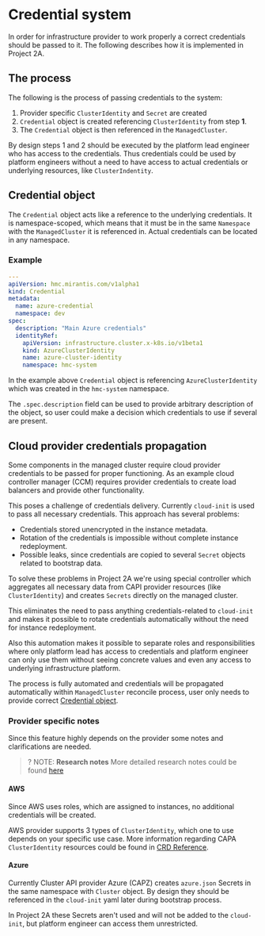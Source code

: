 # Credential system

In order for infrastructure provider to work properly a correct credentials
should be passed to it. The following describes how it is implemented in Project 2A.

## The process

The following is the process of passing credentials to the system:

1. Provider specific `ClusterIdentity` and `Secret` are created
2. `Credential` object is created referencing `ClusterIdentity` from step **1**.
3. The `Credential` object is then referenced in the `ManagedCluster`.

By design steps 1 and 2 should be executed by the platform lead engineer who has
access to the credentials. Thus credentials could be used by platform engineers
without a need to have access to actual credentials or underlying resources,
like `ClusterIndentity`.

## Credential object

The `Credential` object acts like a reference to the underlying credentials. It
is namespace-scoped, which means that it must be in the same `Namespace` with
the `ManagedCluster` it is referenced in. Actual credentials can be located in
any namespace.

### Example

```yaml
---
apiVersion: hmc.mirantis.com/v1alpha1
kind: Credential
metadata:
  name: azure-credential
  namespace: dev
spec:
  description: "Main Azure credentials"
  identityRef:
    apiVersion: infrastructure.cluster.x-k8s.io/v1beta1
    kind: AzureClusterIdentity
    name: azure-cluster-identity
    namespace: hmc-system
```

In the example above `Credential` object is referencing `AzureClusterIdentity`
which was created in the `hmc-system` namespace.

The `.spec.description` field can be used to provide arbitrary description of the
object, so user could make a decision which credentials to use if several are
present.

## Cloud provider credentials propagation

Some components in the managed cluster require cloud provider credentials to be
passed for proper functioning. As an example cloud controller manager (CCM)
requires provider credentials to create load balancers and provide other
functionality.

This poses a challenge of credentials delivery. Currently `cloud-init` is used
to pass all necessary credentials. This approach has several problems:

- Credentials stored unencrypted in the instance metadata.
- Rotation of the credentials is impossible without complete instance
  redeployment.
- Possible leaks, since credentials are copied to several `Secret` objects
  related to bootstrap data.

To solve these problems in Project 2A we're using special controller which
aggregates all necessary data from CAPI provider resources (like
`ClusterIdentity`) and creates `Secrets` directly on the managed cluster.

This eliminates the need to pass anything credentials-related to `cloud-init`
and makes it possible to rotate credentials automatically without the need for
instance redeployment.

Also this automation makes it possible to separate roles and responsibilities
where only platform lead has access to credentials and platform engineer can
only use them without seeing concrete values and even any access to underlying
infrastructure platform.

The process is fully automated and credentials will be propagated automatically
within `ManagedCluster` reconcile process, user only needs to provide correct
[Credential object](#credential-object).

### Provider specific notes

Since this feature highly depends on the provider some notes and clarifications
are needed.

>? NOTE: **Research notes**
> More detailed research notes could be found [here](https://github.com/Mirantis/hmc/issues/293)

#### AWS

Since AWS uses roles, which are assigned to instances, no additional credentials
will be created.

AWS provider supports 3 types of `ClusterIdentity`, which one to use depends on
your specific use case. More information regarding CAPA `ClusterIdentity`
resources could be found in [CRD Reference](https://cluster-api-aws.sigs.k8s.io/crd/).

#### Azure

Currently Cluster API provider Azure (CAPZ) creates `azure.json` Secrets in the
same namespace with `Cluster` object. By design they should be referenced in the
`cloud-init` yaml later during bootstrap process.

In Project 2A these Secrets aren't used and will not be added to the
`cloud-init`, but platform engineer can access them unrestricted.

